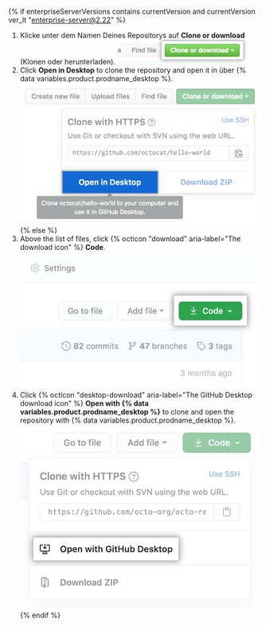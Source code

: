 {% if enterpriseServerVersions contains currentVersion and currentVersion ver_lt "enterprise-server@2.22" %}
1. Klicke unter dem Namen Deines Repositorys auf **Clone or download** (Klonen oder herunterladen). ![Schaltfläche „Clone or download“ (Klonen oder herunterladen)](/assets/images/help/repository/clone-repo-clone-url-button.png)
1. Click **Open in Desktop** to clone the repository and open it in
über {% data variables.product.prodname_desktop %}.
![Schaltfläche „Open in Desktop“ (In Desktop öffnen)](/assets/images/help/desktop/open-in-desktop-button.png)
{% else %}
1. Above the list of files, click {% octicon "download" aria-label="The download icon" %} **Code**. !["Code" button](/assets/images/help/repository/code-button.png)
1. Click
{% octicon "desktop-download" aria-label="The GitHub Desktop download icon" %} **Open with {% data variables.product.prodname_desktop %}** to clone and open the repository with {% data variables.product.prodname_desktop %}.
  !["Open with {% data variables.product.prodname_desktop %}" button](/assets/images/help/repository/open-with-desktop.png)
{% endif %}
